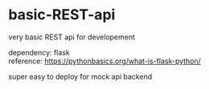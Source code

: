# basic-REST-api
very basic REST api for developement

dependency: flask \
reference: https://pythonbasics.org/what-is-flask-python/

super easy to deploy for mock api backend 

